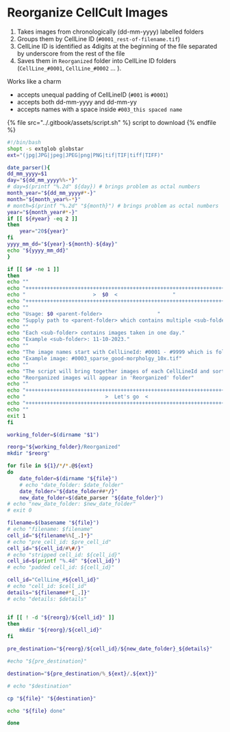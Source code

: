 # Reorganize CellCult Images

1. Takes images from chronologically (dd-mm-yyyy) labelled folders
2. Groups them by CellLine ID (`#0001_rest-of-filename.tif`)
3. CellLine ID is identified as 4digits at the beginning of the file separated by underscore from the rest of the file
4. Saves them in `Reorganized` folder into CellLine ID folders (`CellLine_#0001`, `CellLine_#0002` ... ).

Works like a charm

* accepts unequal padding of CellLineID (`#001` is  `#0001`)
* accepts both dd-mm-yyyy and dd-mm-yy
* accepts names with a space inside `#003_this spaced name`

{% file src="../.gitbook/assets/script.sh" %}
script to download
{% endfile %}

```bash
#!/bin/bash
shopt -s extglob globstar
ext="(jpg|JPG|jpeg|JPEG|png|PNG|tif|TIF|tiff|TIFF)"

date_parser(){
dd_mm_yyyy=$1
day="${dd_mm_yyyy%%-*}"
# day=$(printf "%.2d" ${day}) # brings problem as octal numbers
month_year="${dd_mm_yyyy#*-}"
month="${month_year%-*}"
# month=$(printf "%.2d" "${month}") # brings problem as octal numbers
year="${month_year#*-}"
if [[ ${#year} -eq 2 ]]
then
	year="20${year}"
fi
yyyy_mm_dd="${year}-${month}-${day}"
echo "${yyyy_mm_dd}"
}

if [[ $# -ne 1 ]]
then
echo ""	
echo "++++++++++++++++++++++++++++++++++++++++++++++++++++++++++++++++++"
echo "                      >  $0  <                  "
echo "++++++++++++++++++++++++++++++++++++++++++++++++++++++++++++++++++"
echo ""
echo "Usage: $0 <parent-folder>                  "
echo "Supply path to <parent-folder> which contains multiple <sub-folders>."
echo ""
echo "Each <sub-folder> contains images taken in one day."
echo "Example <sub-folder>: 11-10-2023."
echo ""
echo "The image names start with CellLineId: #0001 - #9999 which is followed by details(objective,comment etc)."
echo "Example image: #0003_sparse_good-morpholgy_10x.tif"
echo ""
echo "The script will bring together images of each CellLineId and sort them from newest to oldest"
echo "Reorganized images will appear in 'Reorganized' folder"
echo ""
echo "++++++++++++++++++++++++++++++++++++++++++++++++++++++++++++++++++"
echo "                          >  Let's go  <                             "
echo "++++++++++++++++++++++++++++++++++++++++++++++++++++++++++++++++++"
echo ""
exit 1
fi

working_folder=$(dirname "$1")

reorg="${working_folder}/Reorganized"
mkdir "$reorg"

for file in ${1}/*/*.@${ext}
do
	date_folder=$(dirname "${file}")
	# echo "date_folder: $date_folder"
	date_folder="${date_folder##*/}"
	new_date_folder=$(date_parser "${date_folder}")
# echo "new_date_folder: $new_date_folder"
# exit 0

filename=$(basename "${file}")
# echo "filename: $filename"
cell_id="${filename%%[_.]*}"
# echo "pre_cell_id: $pre_cell_id"
cell_id="${cell_id/#\#/}"
# echo "stripped cell_id: ${cell_id}" 
cell_id=$(printf "%.4d" "${cell_id}")
# echo "padded cell_id: ${cell_id}" 

cell_id="CellLine_#${cell_id}"
# echo "cell_id: $cell_id"
details="${filename#*[_.]}"
# echo "details: $details"


if [[ ! -d "${reorg}/${cell_id}" ]]
then
	mkdir "${reorg}/${cell_id}"
fi

pre_destination="${reorg}/${cell_id}/${new_date_folder}_${details}"

#echo "${pre_destination}"

destination="${pre_destination/%_${ext}/.${ext}}"

# echo "$destination"

cp "${file}" "${destination}"

echo "${file} done"

done


```
